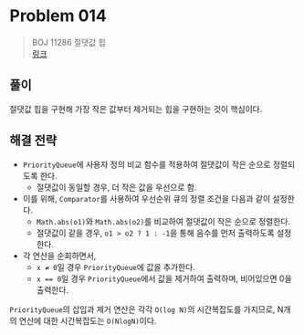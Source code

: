 # Problem 014

> BOJ 11286 절댓값 힙
> <br/>
> [링크](https://www.acmicpc.net/problem/11286)

## 풀이

절댓값 힙을 구현해 가장 작은 값부터 제거되는 힙을 구현하는 것이 핵심이다.

## 해결 전략

- `PriorityQueue`에 사용자 정의 비교 함수를 적용하여 절댓값이 작은 순으로 정렬되도록 한다.
    - 절댓값이 동일할 경우, 더 작은 값을 우선으로 함.
- 이를 위해, `Comparator`를 사용하여 우선순위 큐의 정렬 조건을 다음과 같이 설정한다.
    - `Math.abs(o1)`와 `Math.abs(o2)`를 비교하여 절댓값이 작은 순으로 정렬한다.
    - 절댓값이 같을 경우, `o1 > o2 ? 1 : -1`을 통해 음수를 먼저 출력하도록 설정한다.
- 각 연산을 순회하면서,
    - `x ≠ 0`일 경우 `PriorityQueue`에 값을 추가한다.
    - `x == 0`일 경우 `PriorityQueue`에서 값을 제거하여 출력하며, 비어있으면 0을 출력한다.

`PriorityQueue`의 삽입과 제거 연산은 각각 `O(log N)`의 시간복잡도를 가지므로, N개의 연산에 대한 시간복잡도는 `O(NlogN)`이다.
